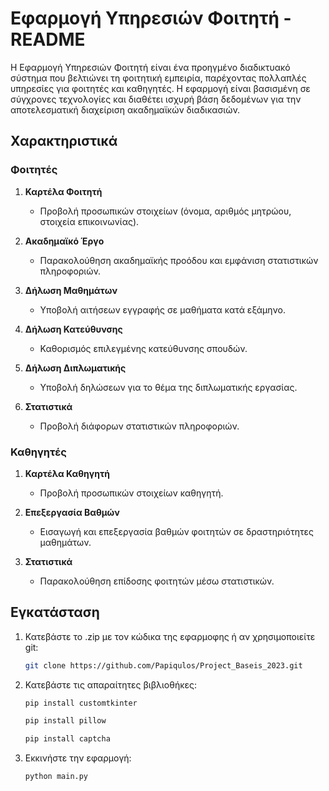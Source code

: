 # Εφαρμογή Υπηρεσιών Φοιτητή - README

Η Εφαρμογή Υπηρεσιών Φοιτητή είναι ένα προηγμένο διαδικτυακό σύστημα που βελτιώνει τη φοιτητική εμπειρία, παρέχοντας πολλαπλές υπηρεσίες για φοιτητές και καθηγητές. Η εφαρμογή είναι βασισμένη σε σύγχρονες τεχνολογίες και διαθέτει ισχυρή βάση δεδομένων για την αποτελεσματική διαχείριση ακαδημαϊκών διαδικασιών.

## Χαρακτηριστικά

### Φοιτητές

1. **Καρτέλα Φοιτητή**
    - Προβολή προσωπικών στοιχείων (όνομα, αριθμός μητρώου, στοιχεία επικοινωνίας).

2. **Ακαδημαϊκό Έργο**
    - Παρακολούθηση ακαδημαϊκής προόδου και εμφάνιση στατιστικών πληροφοριών.

3. **Δήλωση Μαθημάτων**
    - Υποβολή αιτήσεων εγγραφής σε μαθήματα κατά εξάμηνο.

4. **Δήλωση Κατεύθυνσης**
    - Καθορισμός επιλεγμένης κατεύθυνσης σπουδών.

5. **Δήλωση Διπλωματικής**
    - Υποβολή δηλώσεων για το θέμα της διπλωματικής εργασίας.

6. **Στατιστικά**
    - Προβολή διάφορων στατιστικών πληροφοριών.

### Καθηγητές

1. **Καρτέλα Καθηγητή**
    - Προβολή προσωπικών στοιχείων καθηγητή.

2. **Επεξεργασία Βαθμών**
    - Εισαγωγή και επεξεργασία βαθμών φοιτητών σε δραστηριότητες μαθημάτων.

3. **Στατιστικά**
    - Παρακολούθηση επίδοσης φοιτητών μέσω στατιστικών.

## Εγκατάσταση

1. Κατεβάστε το .zip με τον κώδικα της εφαρμοφης ή αν χρησιμοποιείτε git:
    ```bash
    git clone https://github.com/Papiqulos/Project_Baseis_2023.git
    ```

2. Κατεβάστε τις απαραίτητες βιβλιοθήκες:

    ```bash
    pip install customtkinter
    ```
    ```bash
    pip install pillow
    ```
    ```bash
    pip install captcha
    ```
      
4. Εκκινήστε την εφαρμογή:
    ```bash
    python main.py
    ```
